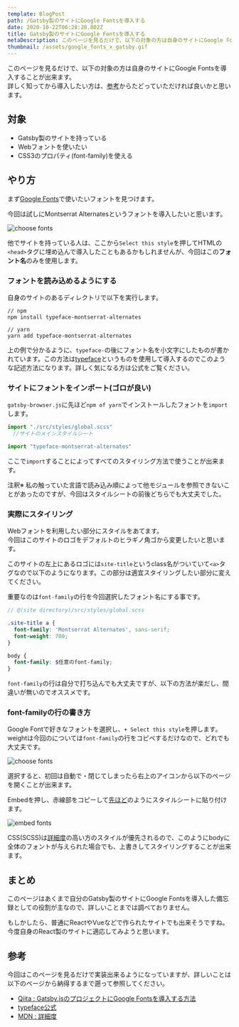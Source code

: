 ```yaml
---
template: BlogPost
path: /Gatsby製のサイトにGoogle Fontsを導入する
date: 2020-10-22T06:28:28.802Z
title: Gatsby製のサイトにGoogle Fontsを導入する
metaDescription: このページを見るだけで、以下の対象の方は自身のサイトにGoogle Fontsを導入することが出来ます。
thumbnail: /assets/google_fonts_x_gatsby.gif
---
```

このページを見るだけで、以下の対象の方は自身のサイトにGoogle Fontsを導入することが出来ます。\
詳しく知ってから導入したい方は、[参考](#参考)からたどっていただければ良いかと思います。

## 対象

* Gatsby製のサイトを持っている
* Webフォントを使いたい
* CSS3のプロパティ(font-family)を使える

## やり方

まず[Google Fonts](https://fonts.google.com/?preview.text=&preview.text_type=custom&thickness=7)で使いたいフォントを見つけます。

今回は試しにMontserrat Alternatesというフォントを導入したいと思います。

![choose fonts](/assets/choose_fonts.png)

他でサイトを持っている人は、ここから`Select this style`を押してHTMLの`<head>`タグに埋め込んで導入したこともあるかもしれませんが、今回はこの**フォント名**のみを使用します。

### フォントを読み込めるようにする

自身のサイトのあるディレクトリで以下を実行します。

```
// npm
npm install typeface-montserrat-alternates

// yarn
yarn add typeface-montserrat-alternates
```

上の例で分かるように、`typeface-`の後にフォント名を小文字にしたものが書かれています。この方法は[typeface](https://www.gatsbyjs.com/docs/recipes/styling-css/#using-google-fonts)というものを使用して導入するのでこのような記述方法になります。詳しく気になる方は公式をご覧ください。

### サイトにフォントをインポート(ゴロが良い)

`gatsby-browser.js`に先ほど`npm of yarn`でインストールしたフォントを`import`します。
```javascript
import "./src/styles/global.scss"　//サイトのメインスタイルシート

import "typeface-montserrat-alternates"
```
ここで`import`することによってすべてのスタイリング方法で使うことが出来ます。

注釈※
私の触っていた言語で読み込み順によって他モジュールを参照できないことがあったのですが、今回はスタイルシートの前後どちらでも大丈夫でした。

### 実際にスタイリング

Webフォントを利用したい部分にスタイルをあてます。\
今回はこのサイトのロゴをデフォルトのヒラギノ角ゴから変更したいと思います。

このサイトの左上にあるロゴには`site-title`というclass名がついていて`<a>`タグなので以下のようになります。この部分は適宜スタイリングしたい部分に変えてください。

重要なのは`font-family`の行を今回選択したフォント名にする事です。

```scss
// @(site directory)/src/styles/global.scss

.site-title a {
  font-family: 'Montserrat Alternates', sans-serif;
  font-weight: 700;
}

body {
  font-family: $任意のfont-family;
}
```

`font-family`の行は自分で打ち込んでも大丈夫ですが、以下の方法が楽だし、間違いが無いのでオススメです。

### font-familyの行の書き方

Google Fontで好きなフォントを選択し、`+ Select this style`を押します。weightは今回のについては`font-family`の行をコピペするだけなので、どれでも大丈夫です。 

![choose fonts](/assets/choose_fonts.png)

 選択すると、初回は自動で・閉じてしまったら右上のアイコンから以下のページを開くことが出来ます。  

Embedを押し、赤線部をコピーして[先ほど](サイトにスタイリング)のようにスタイルシートに貼り付けます。 

![embed fonts](/assets/font_family.jpg)

CSS(SCSS)は[詳細度](https://developer.mozilla.org/ja/docs/Web/CSS/Specificity)の高い方のスタイルが優先されるので、このようにbodyに全体のフォントが与えられた場合でも、上書きしてスタイリングすることが出来ます。

## まとめ

このページはあくまで自分のGatsby製のサイトにGoogle Fontsを導入した備忘録としての役割が主なので、詳しいことまでは調べておりません。

もしかしたら、普通にReactやVueなどで作られたサイトでも出来そうですね。今度自身のReact製のサイトに適応してみようと思います。

## 参考

今回はこのページを見るだけで実装出来るようになっていますが、詳しいことは以下のページから納得するまで遡って参照してください。

* [Qiita : Gatsby.jsのプロジェクトにGoogle Fontsを導入する方法](https://qiita.com/yutaroadachi/items/40d5fbbd27cd9fd6360e)
* [typeface公式](https://www.gatsbyjs.com/docs/recipes/styling-css/#using-google-fonts)
* [MDN : 詳細度](https://developer.mozilla.org/ja/docs/Web/CSS/Specificity)
